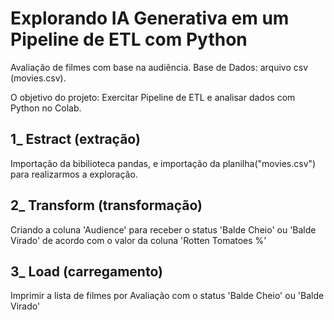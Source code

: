# Explorando IA Generativa em um Pipeline de ETL com Python

Avaliação de filmes com base na audiência.
Base de Dados: arquivo csv (movies.csv).

O objetivo do projeto: Exercitar Pipeline de ETL e analisar dados com Python no Colab.

## 1_ Estract (extração)
Importação da bibilioteca pandas, e importação da planilha("movies.csv") para realizarmos a exploração.

## 2_ Transform (transformação)
Criando a coluna 'Audience' para receber o status 'Balde Cheio' ou 'Balde Virado' de acordo com o valor da coluna 'Rotten Tomatoes %'

## 3_ Load (carregamento)
Imprimir a lista de filmes por Avaliação com o status 'Balde Cheio' ou 'Balde Virado'



